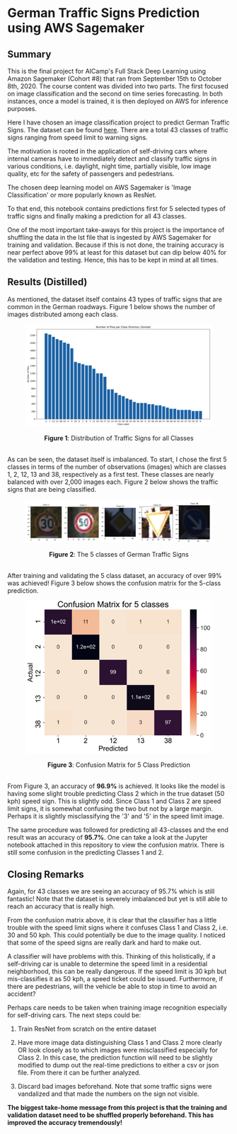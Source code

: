 # German Traffic Signs Prediction using AWS Sagemaker

## Summary

This is the final project for AICamp's Full Stack Deep Learning using Amazon Sagemaker (Cohort #8) that ran from September 15th to October 8th, 2020. The course content was divided into two parts. The first focused on image classification and the second on time series forecasting. In both instances, once a model is trained, it is then deployed on AWS for inference purposes.

Here I have chosen an image classification project to predict German Traffic Signs. The dataset can be found [here](https://www.kaggle.com/meowmeowmeowmeowmeow/gtsrb-german-traffic-sign). There are a total 43 classes of traffic signs ranging from speed limit to warning signs.

The motivation is rooted in the application of self-driving cars where internal cameras have to immediately detect and classify traffic signs in various conditions, i.e. daylight, night time, partially visible, low image quality, etc for the safety of passengers and pedestrians.

The chosen deep learning model on AWS Sagemaker is 'Image Classification' or more popularly known as ResNet.

To that end, this notebook contains predictions first for 5 selected types of traffic signs and finally making a prediction for all 43 classes.

One of the most important take-aways for this project is the importance of shuffling the data in the lst file that is ingested by AWS Sagemaker for training and validation. Because if this is not done, the training accuracy is near perfect above 99% at least for this dataset but can dip below 40% for the validation and testing. Hence, this has to be kept in mind at all times.

## Results (Distilled)

As mentioned, the dataset itself contains 43 types of traffic signs that are common in the German roadways. Figure 1 below shows the number of images distributed among each class. 

<figure>
	<img src="./images/num_class_file_per_directory_sorted.png" alt="my alt text"/>
</figure>
<div align="center"><b>Figure 1</b>: Distribution of Traffic Signs for all Classes </div>
<br>

As can be seen, the dataset itself is imbalanced. To start, I chose the first 5 classes in terms of the number of observations (images) which are classes 1, 2, 12, 13 and 38, respectively as a first test. These classes are nearly balanced with over 2,000 images each. Figure 2 below shows the traffic signs that are being classified.

<figure>
	<img src="./images/traffic_signs_num_classes_05.png" alt="my alt text"/>
</figure>
<div align="center"><b>Figure 2</b>: The 5 classes of German Traffic Signs</div>
<br>

After training and validating the 5 class dataset, an accuracy of over 99% was achieved! Figure 3 below shows the confusion matrix for the 5-class prediction.

<figure>
	<img src="./images/confusion_matrix_5_classes.png" alt="my alt text"/>
</figure>
<div align="center"><b>Figure 3</b>: Confusion Matrix for 5 Class Prediction</div>
<br>

From Figure 3, an accuracy of **96.9%** is achieved. It looks like the model is having some slight trouble predicting Class 2 which in the true dataset (50 kph) speed sign. This is slightly odd. Since Class 1 and Class 2 are speed limit signs, it is somewhat confusing the two but not by a large margin. Perhaps it is slightly misclassifying the '3' and '5' in the speed limit image.

The same procedure was followed for predicting all 43-classes and the end result was an accuracy of **95.7%**. One can take a look at the Jupyter notebook attached in this repository to view the confusion matrix. There is still some confusion in the predicting Classes 1 and 2.

## Closing Remarks

Again, for 43 classes we are seeing an accuracy of 95.7% which is still fantastic! Note that the dataset is severely imbalanced but yet is still able to reach an accuracy that is really high.

From the confusion matrix above, it is clear that the classifier has a little trouble with the speed limit signs where it confuses Class 1 and Class 2, i.e. 30 and 50 kph. This could potentially be due to the image quality. I noticed that some of the speed signs are really dark and hard to make out.

A classifier will have problems with this. Thinking of this holistically, if a self-driving car is unable to determine the speed limit in a residential neighborhood, this can be really dangerous. If the speed limit is 30 kph but mis-classifies it as 50 kph, a speed ticket could be issued. Furthermore, if there are pedestrians, will the vehicle be able to stop in time to avoid an accident?

Perhaps care needs to be taken when training image recognition especially for self-driving cars. The next steps could be:

1. Train ResNet from scratch on the entire dataset


2. Have more image data distinguishing Class 1 and Class 2 more clearly OR look closely as to which images were misclassified especially for Class 2. In this case, the prediction function will need to be slightly modified to dump out the real-time predictions to either a csv or json file. From there it can be further analyzed.


3. Discard bad images beforehand. Note that some traffic signs were vandalized and that made the numbers on the sign not visible.


**The biggest take-home message from this project is that the training and validation dataset need to be shuffled properly beforehand. This has improved the accuracy tremendously!**